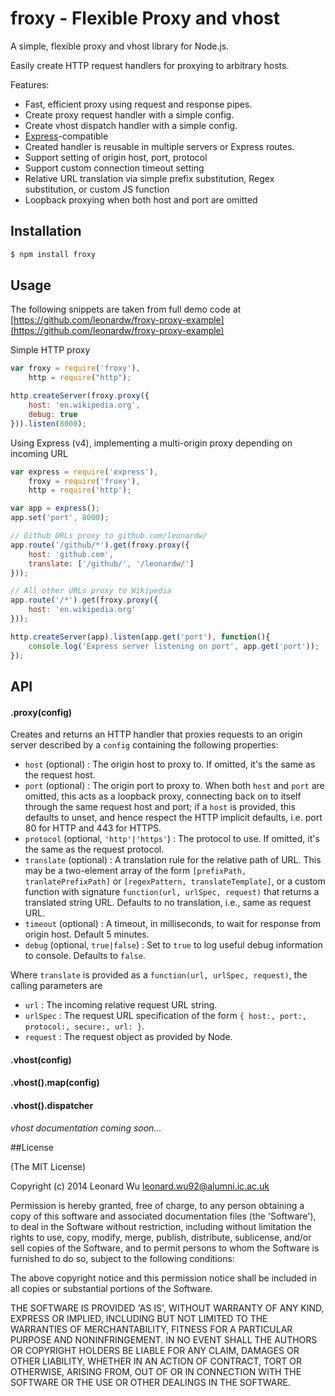# froxy - Flexible Proxy and vhost

A simple, flexible proxy and vhost library for Node.js.

Easily create HTTP request handlers for proxying to arbitrary hosts.

Features:
* Fast, efficient proxy using request and response pipes.
* Create proxy request handler with a simple config.
* Create vhost dispatch handler with a simple config.
* [Express](http://expressjs.com)-compatible
* Created handler is reusable in multiple servers or Express routes.
* Support setting of origin host, port, protocol
* Support custom connection timeout setting
* Relative URL translation via simple prefix substitution, Regex substitution, or custom JS function
* Loopback proxying when both host and port are omitted


## Installation

```sh
$ npm install froxy
``` 

## Usage

The following snippets are taken from full demo code at [https://github.com/leonardw/froxy-proxy-example](https://github.com/leonardw/froxy-proxy-example)

Simple HTTP proxy
```js
var froxy = require('froxy'),
	http = require("http");

http.createServer(froxy.proxy({
	host: 'en.wikipedia.org',
	debug: true
})).listen(8000);
```

Using Express (v4), implementing a multi-origin proxy depending on incoming URL
```js
var express = require('express'),
    froxy = require('froxy'),
    http = require('http');

var app = express();
app.set('port', 8000);

// Github URLs proxy to github.com/leonardw/
app.route('/github/*').get(froxy.proxy({
    host: 'github.com',
    translate: ['/github/', '/leonardw/']
}));

// All other URLs proxy to Wikipedia
app.route('/*').get(froxy.proxy({
    host: 'en.wikipedia.org'
}));

http.createServer(app).listen(app.get('port'), function(){
    console.log('Express server listening on port', app.get('port'));
});
```


## API

#### .proxy(config)
Creates and returns an HTTP handler that proxies requests to an origin server described by a `config` containing the following properties:
* `host` (optional) : The origin host to proxy to. If omitted, it's the same as the request host.
* `port` (optional) : The origin port to proxy to. When both `host` and `port` are omitted, this acts as a loopback proxy, connecting back on to itself through the same request host and port; if a `host` is provided, this defaults to unset, and hence respect the HTTP implicit defaults, i.e. port 80 for HTTP and 443 for HTTPS.
* `protocol` (optional, `'http'|'https'`) : The protocol to use. If omitted, it's the same as the request protocol.
* `translate` (optional) : A translation rule for the relative path of URL. This may be a two-element array of the form `[prefixPath, tranlatePrefixPath]`
or `[regexPattern, translateTemplate]`, or a custom function with signature `function(url, urlSpec, request)` that returns a translated string URL.
Defaults to no translation, i.e., same as request URL.
* `timeout` (optional) : A timeout, in milliseconds, to wait for response from origin host. Default 5 minutes.
* `debug` (optional, `true|false`) : Set to `true` to log useful debug information to console. Defaults to `false`.


Where `translate` is provided as a `function(url, urlSpec, request)`, the calling parameters are
* `url` : The incoming relative request URL string.
* `urlSpec` : The request URL specification of the form `{ host:, port:, protocol:, secure:, url: }`.
* `request` : The request object as provided by Node.

#### .vhost(config)
#### .vhost().map(config)
#### .vhost().dispatcher
*vhost documentation coming soon...*

##License

(The MIT License)

Copyright (c) 2014 Leonard Wu <leonard.wu92@alumni.ic.ac.uk>

Permission is hereby granted, free of charge, to any person obtaining a copy of this software and associated documentation files (the 'Software'), to deal in the Software without restriction, including without limitation the rights to use, copy, modify, merge, publish, distribute, sublicense, and/or sell copies of the Software, and to permit persons to whom the Software is furnished to do so, subject to the following conditions:

The above copyright notice and this permission notice shall be included in all copies or substantial portions of the Software.

THE SOFTWARE IS PROVIDED 'AS IS', WITHOUT WARRANTY OF ANY KIND, EXPRESS OR IMPLIED, INCLUDING BUT NOT LIMITED TO THE WARRANTIES OF MERCHANTABILITY, FITNESS FOR A PARTICULAR PURPOSE AND NONINFRINGEMENT. IN NO EVENT SHALL THE AUTHORS OR COPYRIGHT HOLDERS BE LIABLE FOR ANY CLAIM, DAMAGES OR OTHER LIABILITY, WHETHER IN AN ACTION OF CONTRACT, TORT OR OTHERWISE, ARISING FROM, OUT OF OR IN CONNECTION WITH THE SOFTWARE OR THE USE OR OTHER DEALINGS IN THE SOFTWARE.
